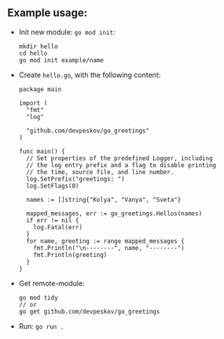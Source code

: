 ## Example usage:

- Init new module: `go mod init`:
  ```
  mkdir hello
  cd hello
  go mod init example/name
  ```
- Create `hello.go`, with the following content:
  ```
  package main

  import (
    "fmt"
    "log"

    "github.com/devpeskov/go_greetings"
  )

  func main() {
    // Set properties of the predefined Logger, including
    // the log entry prefix and a flag to disable printing
    // the time, source file, and line number.
    log.SetPrefix("greetings: ")
    log.SetFlags(0)

    names := []string{"Kolya", "Vanya", "Sveta"}

    mapped_messages, err := go_greetings.Hellos(names)
    if err != nil {
      log.Fatal(err)
    }
    for name, greeting := range mapped_messages {
      fmt.Println("\n--------", name, "--------")
      fmt.Println(greeting)
    }
  }

  ```
- Get remote-module:
  ```
  go mod tidy
  // or
  go get github.com/devpeskov/go_greetings
  ```
- Run: `go run .`
